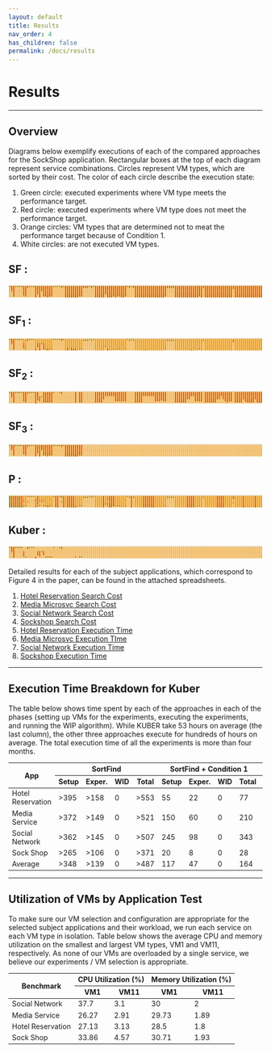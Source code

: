 ```yaml
---
layout: default
title: Results
nav_order: 4
has_children: false
permalink: /docs/results
---
```


# Results
---
    
## Overview

Diagrams below exemplify executions of each of the compared approaches for the SockShop application. 
Rectangular boxes at the top of each diagram represent service combinations. Circles represent VM types, which are sorted by their cost. 
The color of each circle describe the execution state:

1.	Green circle: executed experiments where VM type meets the performance target.
2.	Red circle: executed experiments where VM type does not meet the performance target.
3.	Orange circles: VM types that are determined not to meat the performance target because of Condition 1.
4.	White circles: are not executed VM types.


## SF :

[![](../SF.png)](../SF.png)

## SF<sub>1</sub> :
[![](../SF1.png)](../SF1.png)

## SF<sub>2</sub> :

[![](../SF2.png)](../SF2.png)

## SF<sub>3</sub> :

[![](../SF3.png)](../SF3.png)

## P :

[![](../P.png)](../P.png)

## Kuber :

[![](../Kuber.png)](../Kuber.png)


Detailed results for each of the subject applications, which correspond to Figure 4 in the paper, can be found in the attached spreadsheets.
1. [Hotel Reservation Search Cost](https://github.com/kubercostoptimizer/kubercostoptimizer.github.io/raw/main/Hotel_Reservation_search_cost.xlsx)
2. [Media Microsvc Search Cost](https://github.com/kubercostoptimizer/kubercostoptimizer.github.io/raw/main/Media_Microsvc_search_cost.xlsx)
3. [Social Network Search Cost](https://github.com/kubercostoptimizer/kubercostoptimizer.github.io/raw/main/Social_Network_search_cost.xlsx)
4. [Sockshop Search Cost](https://github.com/kubercostoptimizer/kubercostoptimizer.github.io/raw/main/sockshop_search_cost.xlsx)
5. [Hotel Reservation Execution Time](https://github.com/kubercostoptimizer/kubercostoptimizer.github.io/raw/main/Hotel_Reservation_exe_time.xlsx)
6. [Media Microsvc Execution TIme](https://github.com/kubercostoptimizer/kubercostoptimizer.github.io/raw/main/Media_microsvc_exe_time.xlsx)
7. [Social Network Execution Time](https://github.com/kubercostoptimizer/kubercostoptimizer.github.io/raw/main/Social_network_exe_time.xlsx)
8. [Sockshop Execution Time](https://github.com/kubercostoptimizer/kubercostoptimizer.github.io/raw/main/sockshop_exe_time.xlsx)

---
## Execution Time Breakdown for Kuber

The table below shows time spent by each of the approaches in each of the phases (setting up VMs for the experiments, executing the experiments, and running the WIP algorithm). While KUBER take 53 hours on average (the last column), the other three approaches execute for hundreds of hours on average. 
The total execution time of all the experiments is more than four months.

<table class="tg">
<thead>
  <tr>
    <th class="tg-c3ow" rowspan="2">App</th>
    <th class="tg-c3ow" colspan="4">SortFind</th>
    <th class="tg-c3ow" colspan="4">SortFind + Condition 1</th>
    <th class="tg-c3ow" colspan="4">SortFind + Condition 2</th>
    <th class="tg-c3ow" colspan="4">SortFind + Condition 3</th>
    <th class="tg-c3ow" colspan="4">Kuber</th>
  </tr>
  <tr>
    <th class="tg-c3ow">Setup</th>
    <th class="tg-c3ow">Exper.</th>
    <th class="tg-c3ow">WID</th>
    <th class="tg-c3ow">Total</th>
    <th class="tg-c3ow">Setup</th>
    <th class="tg-c3ow">Exper.</th>
    <th class="tg-c3ow">WID</th>
    <th class="tg-c3ow">Total</th>
    <th class="tg-c3ow">Setup</th>
    <th class="tg-c3ow">Exper.</th>
    <th class="tg-c3ow">WID</th>
    <th class="tg-c3ow">Total</th>
    <th class="tg-c3ow">Setup</th>
    <th class="tg-c3ow">Exper.</th>
    <th class="tg-c3ow">WID</th>
    <th class="tg-c3ow">Total</th>
    <th class="tg-c3ow">Setup</th>
    <th class="tg-c3ow">Exper.</th>
    <th class="tg-c3ow">WID</th>
    <th class="tg-c3ow">Total</th>
  </tr>
</thead>
<tbody>
  <tr>
    <td class="tg-c3ow">Hotel Reservation</td>
    <td class="tg-c3ow">&gt;395</td>
    <td class="tg-c3ow">&gt;158</td>
    <td class="tg-c3ow">0</td>
    <td class="tg-c3ow">&gt;553</td>
    <td class="tg-c3ow">55</td>
    <td class="tg-c3ow">22</td>
    <td class="tg-c3ow">0</td>
    <td class="tg-c3ow">77</td>
    <td class="tg-c3ow">150</td>
    <td class="tg-c3ow">60</td>
    <td class="tg-c3ow">16</td>
    <td class="tg-c3ow">226</td>
    <td class="tg-c3ow">55</td>
    <td class="tg-c3ow">22</td>
    <td class="tg-c3ow">2</td>
    <td class="tg-c3ow">79</td>
    <td class="tg-c3ow">15</td>
    <td class="tg-c3ow">6</td>
    <td class="tg-c3ow">7</td>
    <td class="tg-c3ow">28</td>
  </tr>
  <tr>
    <td class="tg-c3ow">Media Service</td>
    <td class="tg-c3ow">&gt;372</td>
    <td class="tg-c3ow">&gt;149</td>
    <td class="tg-c3ow">0</td>
    <td class="tg-c3ow">&gt;521</td>
    <td class="tg-c3ow">150</td>
    <td class="tg-c3ow">60</td>
    <td class="tg-c3ow">0</td>
    <td class="tg-c3ow">210</td>
    <td class="tg-c3ow">412</td>
    <td class="tg-c3ow">165</td>
    <td class="tg-c3ow">36</td>
    <td class="tg-c3ow">613</td>
    <td class="tg-c3ow">90</td>
    <td class="tg-c3ow">36</td>
    <td class="tg-c3ow">2</td>
    <td class="tg-c3ow">128</td>
    <td class="tg-c3ow">30</td>
    <td class="tg-c3ow">12</td>
    <td class="tg-c3ow">15</td>
    <td class="tg-c3ow">57</td>
  </tr>
  <tr>
    <td class="tg-c3ow">Social Network</td>
    <td class="tg-c3ow">&gt;362</td>
    <td class="tg-c3ow">&gt;145</td>
    <td class="tg-c3ow">0</td>
    <td class="tg-c3ow">&gt;507</td>
    <td class="tg-c3ow">245</td>
    <td class="tg-c3ow">98</td>
    <td class="tg-c3ow">0</td>
    <td class="tg-c3ow">343</td>
    <td class="tg-c3ow">322</td>
    <td class="tg-c3ow">129</td>
    <td class="tg-c3ow">26</td>
    <td class="tg-c3ow">477</td>
    <td class="tg-c3ow">357</td>
    <td class="tg-c3ow">143</td>
    <td class="tg-c3ow">5</td>
    <td class="tg-c3ow">505</td>
    <td class="tg-c3ow">58</td>
    <td class="tg-c3ow">23</td>
    <td class="tg-c3ow">22</td>
    <td class="tg-c3ow">103</td>
  </tr>
  <tr>
    <td class="tg-c3ow">Sock Shop</td>
    <td class="tg-c3ow">&gt;265</td>
    <td class="tg-c3ow">&gt;106</td>
    <td class="tg-c3ow">0</td>
    <td class="tg-c3ow">&gt;371</td>
    <td class="tg-c3ow">20</td>
    <td class="tg-c3ow">8</td>
    <td class="tg-c3ow">0</td>
    <td class="tg-c3ow">28</td>
    <td class="tg-c3ow">130</td>
    <td class="tg-c3ow">52</td>
    <td class="tg-c3ow">7</td>
    <td class="tg-c3ow">189</td>
    <td class="tg-c3ow">60</td>
    <td class="tg-c3ow">24</td>
    <td class="tg-c3ow">1</td>
    <td class="tg-c3ow">85</td>
    <td class="tg-c3ow">10</td>
    <td class="tg-c3ow">4</td>
    <td class="tg-c3ow">12</td>
    <td class="tg-c3ow">26</td>
  </tr>
  <tr>
    <td class="tg-c3ow">Average</td>
    <td class="tg-c3ow">&gt;348</td>
    <td class="tg-c3ow">&gt;139</td>
    <td class="tg-c3ow">0</td>
    <td class="tg-c3ow">&gt;487</td>
    <td class="tg-c3ow">117</td>
    <td class="tg-c3ow">47</td>
    <td class="tg-c3ow">0</td>
    <td class="tg-c3ow">164</td>
    <td class="tg-c3ow">253</td>
    <td class="tg-c3ow">101</td>
    <td class="tg-c3ow">21</td>
    <td class="tg-c3ow">375</td>
    <td class="tg-c3ow">140</td>
    <td class="tg-c3ow">56</td>
    <td class="tg-c3ow">2.5</td>
    <td class="tg-c3ow">198</td>
    <td class="tg-c3ow">28</td>
    <td class="tg-c3ow">11</td>
    <td class="tg-c3ow">14</td>
    <td class="tg-c3ow">53</td>
  </tr>
</tbody>
</table>

---
## Utilization of VMs by Application Test

To make sure our VM selection and configuration are appropriate for the selected subject applications and their workload, we run each service on each VM type in isolation. 
Table below shows the average CPU and memory utilization on the smallest and largest VM types, VM1 and VM11, respectively. 
As none of our VMs are overloaded by a single service, we believe our experiments / VM selection is appropriate. 

<table class="tg">
<thead>
  <tr>
    <th class="tg-9wq8" rowspan="2">Benchmark</th>
    <th class="tg-c3ow" colspan="2">CPU Utilization (%)</th>
    <th class="tg-c3ow" colspan="2">Memory Utilization (%)</th>
  </tr>
  <tr>
    <th class="tg-c3ow">VM1</th>
    <th class="tg-c3ow">VM11</th>
    <th class="tg-c3ow">VM1</th>
    <th class="tg-c3ow">VM11</th>
  </tr>
</thead>
<tbody>
  <tr>
    <td class="tg-c3ow">Social Network</td>
    <td class="tg-c3ow">37.7</td>
    <td class="tg-c3ow">3.1</td>
    <td class="tg-c3ow">30</td>
    <td class="tg-c3ow">2</td>
  </tr>
  <tr>
    <td class="tg-c3ow">Media Service</td>
    <td class="tg-c3ow">26.27</td>
    <td class="tg-c3ow">2.91</td>
    <td class="tg-c3ow">29.73</td>
    <td class="tg-c3ow">1.89</td>
  </tr>
  <tr>
    <td class="tg-c3ow">Hotel Reservation</td>
    <td class="tg-c3ow">27.13</td>
    <td class="tg-c3ow">3.13</td>
    <td class="tg-c3ow">28.5</td>
    <td class="tg-c3ow">1.8</td>
  </tr>
  <tr>
    <td class="tg-c3ow">Sock Shop</td>
    <td class="tg-c3ow">33.86</td>
    <td class="tg-c3ow">4.57</td>
    <td class="tg-c3ow">30.71</td>
    <td class="tg-c3ow">1.93</td>
  </tr>
</tbody>
</table>

